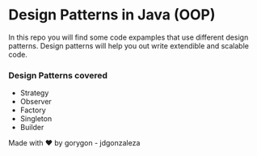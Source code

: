 # Design Patterns in Java (OOP)

In this repo you will find some code expamples that use different design patterns.
Design patterns will help you out write extendible and scalable code.

### Design Patterns covered

* Strategy
* Observer
* Factory
* Singleton
* Builder



Made with ❤️ by gorygon - jdgonzaleza 